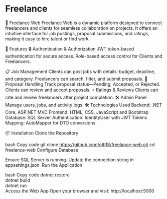 # Freelance

🎨 Freelance Web
Freelance Web is a dynamic platform designed to connect freelancers and clients for seamless collaboration on projects. It offers an intuitive interface for job postings, proposal submissions, and ratings, making it easy to hire talent or find work.

🚀 Features
🔒 Authentication & Authorization
JWT token-based authentication for secure access.
Role-based access control for Clients and Freelancers.

📋 Job Management
Clients can post jobs with details: budget, deadline, and category.
Freelancers can search, filter, and submit proposals.
📧 Proposal Handling
Track proposal status—Pending, Accepted, or Rejected.
Clients can review and accept proposals.
⭐ Ratings & Reviews
Clients can rate and review freelancers after project completion.
🛠️ Admin Panel
Manage users, jobs, and activity logs.
🛠️ Technologies Used
Backend: .NET Core, ASP.NET MVC
Frontend: HTML, CSS, JavaScript and Bootstrap
Database: SQL Server
Authentication: IdentityUser with JWT Tokens
Mapping: AutoMapper for DTO conversions

📦 Installation
Clone the Repository

bash
Copy code
git clone https://github.com/olti18/freelance-web.git
cd freelance-web
Configure Database

Ensure SQL Server is running.
Update the connection string in appsettings.json.
Run the Application

bash
Copy code
dotnet restore  
dotnet build  
dotnet run  
Access the Web App
Open your browser and visit:
http://localhost:5000
